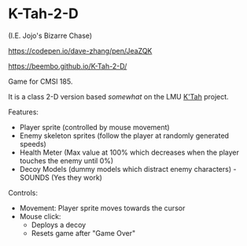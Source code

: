 # K-Tah-2-D

(I.E. Jojo's Bizarre Chase)

https://codepen.io/dave-zhang/pen/JeaZQK

https://beembo.github.io/K-Tah-2-D/

Game for CMSI 185.

It is a class 2-D version based _somewhat_ on the LMU [K'Tah](https://github.com/lmucs/ktah) project.

Features:
  - Player sprite (controlled by mouse movement)
  - Enemy skeleton sprites (follow the player at randomly generated speeds)
  - Health Meter (Max value at 100% which decreases when the player touches the enemy until 0%)
  - Decoy Models (dummy models which distract enemy characters)
  -SOUNDS (Yes they work)

Controls:
  - Movement: Player sprite moves towards the cursor
  - Mouse click:
    - Deploys a decoy
    - Resets game after "Game Over"

